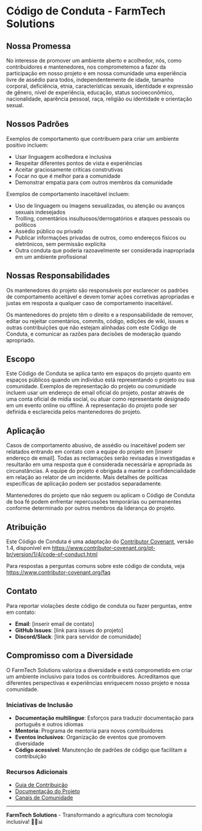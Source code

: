 # Código de Conduta - FarmTech Solutions

## Nossa Promessa

No interesse de promover um ambiente aberto e acolhedor, nós, como contribuidores e mantenedores, nos comprometemos a fazer da participação em nosso projeto e em nossa comunidade uma experiência livre de assédio para todos, independentemente de idade, tamanho corporal, deficiência, etnia, características sexuais, identidade e expressão de gênero, nível de experiência, educação, status socioeconômico, nacionalidade, aparência pessoal, raça, religião ou identidade e orientação sexual.

## Nossos Padrões

Exemplos de comportamento que contribuem para criar um ambiente positivo incluem:

* Usar linguagem acolhedora e inclusiva
* Respeitar diferentes pontos de vista e experiências
* Aceitar graciosamente críticas construtivas
* Focar no que é melhor para a comunidade
* Demonstrar empatia para com outros membros da comunidade

Exemplos de comportamento inaceitável incluem:

* Uso de linguagem ou imagens sexualizadas, ou atenção ou avanços sexuais indesejados
* Trolling, comentários insultuosos/derrogatórios e ataques pessoais ou políticos
* Assédio público ou privado
* Publicar informações privadas de outros, como endereços físicos ou eletrônicos, sem permissão explícita
* Outra conduta que poderia razoavelmente ser considerada inapropriada em um ambiente profissional

## Nossas Responsabilidades

Os mantenedores do projeto são responsáveis por esclarecer os padrões de comportamento aceitável e devem tomar ações corretivas apropriadas e justas em resposta a qualquer caso de comportamento inaceitável.

Os mantenedores do projeto têm o direito e a responsabilidade de remover, editar ou rejeitar comentários, commits, código, edições de wiki, issues e outras contribuições que não estejam alinhadas com este Código de Conduta, e comunicar as razões para decisões de moderação quando apropriado.

## Escopo

Este Código de Conduta se aplica tanto em espaços do projeto quanto em espaços públicos quando um indivíduo está representando o projeto ou sua comunidade. Exemplos de representação do projeto ou comunidade incluem usar um endereço de email oficial do projeto, postar através de uma conta oficial de mídia social, ou atuar como representante designado em um evento online ou offline. A representação do projeto pode ser definida e esclarecida pelos mantenedores do projeto.

## Aplicação

Casos de comportamento abusivo, de assédio ou inaceitável podem ser relatados entrando em contato com a equipe do projeto em [inserir endereço de email]. Todas as reclamações serão revisadas e investigadas e resultarão em uma resposta que é considerada necessária e apropriada às circunstâncias. A equipe do projeto é obrigada a manter a confidencialidade em relação ao relator de um incidente. Mais detalhes de políticas específicas de aplicação podem ser postados separadamente.

Mantenedores do projeto que não seguem ou aplicam o Código de Conduta de boa fé podem enfrentar repercussões temporárias ou permanentes conforme determinado por outros membros da liderança do projeto.

## Atribuição

Este Código de Conduta é uma adaptação do [Contributor Covenant](https://www.contributor-covenant.org), versão 1.4, disponível em https://www.contributor-covenant.org/pt-br/version/1/4/code-of-conduct.html

Para respostas a perguntas comuns sobre este código de conduta, veja https://www.contributor-covenant.org/faq

## Contato

Para reportar violações deste código de conduta ou fazer perguntas, entre em contato:

- **Email**: [inserir email de contato]
- **GitHub Issues**: [link para issues do projeto]
- **Discord/Slack**: [link para servidor de comunidade]

## Compromisso com a Diversidade

O FarmTech Solutions valoriza a diversidade e está comprometido em criar um ambiente inclusivo para todos os contribuidores. Acreditamos que diferentes perspectivas e experiências enriquecem nosso projeto e nossa comunidade.

### Iniciativas de Inclusão

- **Documentação multilíngue**: Esforços para traduzir documentação para português e outros idiomas
- **Mentoria**: Programa de mentoria para novos contribuidores
- **Eventos inclusivos**: Organização de eventos que promovem diversidade
- **Código acessível**: Manutenção de padrões de código que facilitam a contribuição

### Recursos Adicionais

- [Guia de Contribuição](CONTRIBUTING.md)
- [Documentação do Projeto](README.md)
- [Canais de Comunidade](README.md#suporte)

---

**FarmTech Solutions** - Transformando a agricultura com tecnologia inclusiva! 🌾🤖📊 